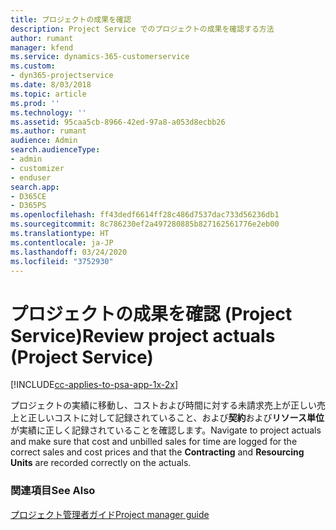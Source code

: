 ```yaml
---
title: プロジェクトの成果を確認
description: Project Service でのプロジェクトの成果を確認する方法
author: rumant
manager: kfend
ms.service: dynamics-365-customerservice
ms.custom:
- dyn365-projectservice
ms.date: 8/03/2018
ms.topic: article
ms.prod: ''
ms.technology: ''
ms.assetid: 95caa5cb-8966-42ed-97a8-a053d8ecbb26
ms.author: rumant
audience: Admin
search.audienceType:
- admin
- customizer
- enduser
search.app:
- D365CE
- D365PS
ms.openlocfilehash: ff43dedf6614ff28c486d7537dac733d56236db1
ms.sourcegitcommit: 8c786230ef2a497280885b827162561776e2eb00
ms.translationtype: HT
ms.contentlocale: ja-JP
ms.lasthandoff: 03/24/2020
ms.locfileid: "3752930"
---
```

# <a name="review-project-actuals-project-service"></a><span data-ttu-id="bb51d-103">プロジェクトの成果を確認 (Project Service)</span><span class="sxs-lookup"><span data-stu-id="bb51d-103">Review project actuals (Project Service)</span></span>

[!INCLUDE[cc-applies-to-psa-app-1x-2x](../includes/cc-applies-to-psa-app-1x-2x.md)]

<span data-ttu-id="bb51d-104">プロジェクトの実績に移動し、コストおよび時間に対する未請求売上が正しい売上と正しいコストに対して記録されていること、および**契約**および**リソース単位**が実績に正しく記録されていることを確認します。</span><span class="sxs-lookup"><span data-stu-id="bb51d-104">Navigate to project actuals and make sure that cost and unbilled sales for time are logged for the correct sales and cost prices and that the **Contracting** and **Resourcing Units** are recorded correctly on the actuals.</span></span>  
  
### <a name="see-also"></a><span data-ttu-id="bb51d-105">関連項目</span><span class="sxs-lookup"><span data-stu-id="bb51d-105">See Also</span></span>  
 [<span data-ttu-id="bb51d-106">プロジェクト管理者ガイド</span><span class="sxs-lookup"><span data-stu-id="bb51d-106">Project manager guide</span></span>](../project-service/project-manager-guide.md)
